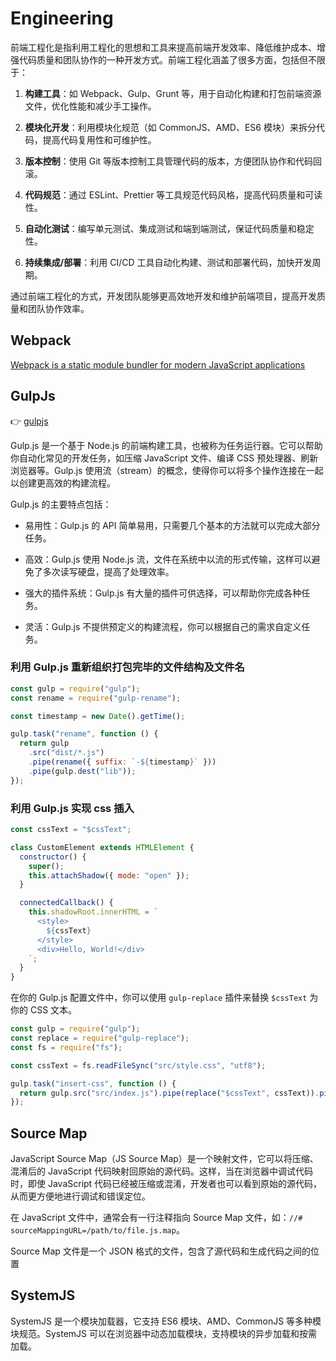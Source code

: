 # Engineering

前端工程化是指利用工程化的思想和工具来提高前端开发效率、降低维护成本、增强代码质量和团队协作的一种开发方式。前端工程化涵盖了很多方面，包括但不限于：

1. **构建工具**：如 Webpack、Gulp、Grunt 等，用于自动化构建和打包前端资源文件，优化性能和减少手工操作。

2. **模块化开发**：利用模块化规范（如 CommonJS、AMD、ES6 模块）来拆分代码，提高代码复用性和可维护性。

3. **版本控制**：使用 Git 等版本控制工具管理代码的版本，方便团队协作和代码回滚。

4. **代码规范**：通过 ESLint、Prettier 等工具规范代码风格，提高代码质量和可读性。

5. **自动化测试**：编写单元测试、集成测试和端到端测试，保证代码质量和稳定性。

6. **持续集成/部署**：利用 CI/CD 工具自动化构建、测试和部署代码，加快开发周期。

通过前端工程化的方式，开发团队能够更高效地开发和维护前端项目，提高开发质量和团队协作效率。

## Webpack

[Webpack is a static module bundler for modern JavaScript applications](https://webpack.js.org/)

## GulpJs

👉 [gulpjs](https://gulpjs.com/)

Gulp.js 是一个基于 Node.js 的前端构建工具，也被称为任务运行器。它可以帮助你自动化常见的开发任务，如压缩 JavaScript 文件、编译 CSS 预处理器、刷新浏览器等。Gulp.js 使用流（stream）的概念，使得你可以将多个操作连接在一起以创建更高效的构建流程。

Gulp.js 的主要特点包括：

- 易用性：Gulp.js 的 API 简单易用，只需要几个基本的方法就可以完成大部分任务。

- 高效：Gulp.js 使用 Node.js 流，文件在系统中以流的形式传输，这样可以避免了多次读写硬盘，提高了处理效率。

- 强大的插件系统：Gulp.js 有大量的插件可供选择，可以帮助你完成各种任务。

- 灵活：Gulp.js 不提供预定义的构建流程，你可以根据自己的需求自定义任务。

### 利用 Gulp.js 重新组织打包完毕的文件结构及文件名

```javascript
const gulp = require("gulp");
const rename = require("gulp-rename");

const timestamp = new Date().getTime();

gulp.task("rename", function () {
  return gulp
    .src("dist/*.js")
    .pipe(rename({ suffix: `-${timestamp}` }))
    .pipe(gulp.dest("lib"));
});
```

### 利用 Gulp.js 实现 css 插入

```javascript
const cssText = "$cssText";

class CustomElement extends HTMLElement {
  constructor() {
    super();
    this.attachShadow({ mode: "open" });
  }

  connectedCallback() {
    this.shadowRoot.innerHTML = `
      <style>
        ${cssText}
      </style>
      <div>Hello, World!</div>
    `;
  }
}
```

在你的 Gulp.js 配置文件中，你可以使用 `gulp-replace` 插件来替换 `$cssText` 为你的 CSS 文本。

```javascript
const gulp = require("gulp");
const replace = require("gulp-replace");
const fs = require("fs");

const cssText = fs.readFileSync("src/style.css", "utf8");

gulp.task("insert-css", function () {
  return gulp.src("src/index.js").pipe(replace("$cssText", cssText)).pipe(gulp.dest("dist"));
});
```

## Source Map

JavaScript Source Map（JS Source Map）是一个映射文件，它可以将压缩、混淆后的 JavaScript 代码映射回原始的源代码。这样，当在浏览器中调试代码时，即使 JavaScript 代码已经被压缩或混淆，开发者也可以看到原始的源代码，从而更方便地进行调试和错误定位。

在 JavaScript 文件中，通常会有一行注释指向 Source Map 文件，如：`//# sourceMappingURL=/path/to/file.js.map`。

Source Map 文件是一个 JSON 格式的文件，包含了源代码和生成代码之间的位置

## SystemJS

SystemJS 是一个模块加载器，它支持 ES6 模块、AMD、CommonJS 等多种模块规范。SystemJS 可以在浏览器中动态加载模块，支持模块的异步加载和按需加载。
